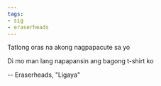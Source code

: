 ```yaml
---
tags:
- sig
- eraserheads
---
```


Tatlong oras na akong nagpapacute sa yo

Di mo man lang napapansin ang bagong t-shirt ko

-- Eraserheads, "Ligaya"